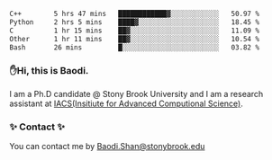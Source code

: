 <!--START_SECTION:waka-->

```txt
C++        5 hrs 47 mins   ████████████▓░░░░░░░░░░░░   50.97 %
Python     2 hrs 5 mins    ████▓░░░░░░░░░░░░░░░░░░░░   18.45 %
C          1 hr 15 mins    ██▓░░░░░░░░░░░░░░░░░░░░░░   11.09 %
Other      1 hr 11 mins    ██▓░░░░░░░░░░░░░░░░░░░░░░   10.54 %
Bash       26 mins         █░░░░░░░░░░░░░░░░░░░░░░░░   03.82 %
```

<!--END_SECTION:waka-->

### ✋Hi, this is Baodi. 

I am a Ph.D candidate @ Stony Brook University and I am a research assistant at [IACS(Insitiute for Advanced Computional Science)](https://iacs.stonybrook.edu/).

### ✨ Contact ✨

You can contact me by [Baodi.Shan@stonybrook.edu](mailto:Baodi.Shan@stonybrook.edu)





<!--
[![Anurag's GitHub stats](https://github-readme-stats.vercel.app/api?username=lwshanbd&theme=jolly&show_icons=true&count_private=true&include_all_commits=true)](https://github.com/anuraghazra/github-readme-stats)
**lwshanbd/lwshanbd** is a ✨ _special_ ✨ repository because its `README.md` (this file) appears on your GitHub profile.

Here are some ideas to get you started:

- 🔭 I’m currently working on ...
- 🌱 I’m currently learning ...
- 👯 I’m looking to collaborate on ...
- 🤔 I’m looking for help with ...
- 💬 Ask me about ...
- 📫 How to reach me: ...
- 😄 Pronouns: ...
- ⚡ Fun fact: ...
-->
